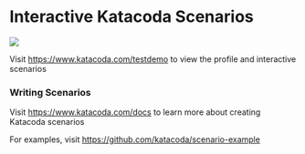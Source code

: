 # Interactive Katacoda Scenarios

[![](http://shields.katacoda.com/katacoda/testdemo/count.svg)](https://www.katacoda.com/testdemo "Get your profile on Katacoda.com")

Visit https://www.katacoda.com/testdemo to view the profile and interactive scenarios

### Writing Scenarios
Visit https://www.katacoda.com/docs to learn more about creating Katacoda scenarios

For examples, visit https://github.com/katacoda/scenario-example
